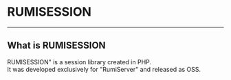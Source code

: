 # RUMISESSION
___

## What is RUMISESSION
RUMISESSION" is a session library created in PHP.<BR>
It was developed exclusively for "RumiServer" and released as OSS.<BR>